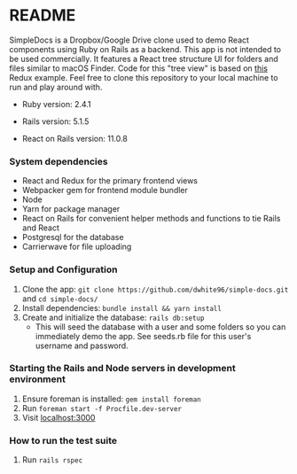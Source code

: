 # README

SimpleDocs is a Dropbox/Google Drive clone used to demo React components using Ruby on Rails as a backend.
This app is not intended to be used commercially. It features a React tree structure UI for folders and
files similar to macOS Finder. Code for this "tree view" is based on <a href="https://github.com/reduxjs/redux/tree/master/examples/tree-view" target="_blank">this</a> Redux example. Feel free to clone this repository to your local machine to run and play around with.

- Ruby version: 2.4.1

- Rails version: 5.1.5

- React on Rails version: 11.0.8

### System dependencies

- React and Redux for the primary frontend views
- Webpacker gem for frontend module bundler
- Node
- Yarn for package manager
- React on Rails for convenient helper methods and functions to tie Rails and React
- Postgresql for the database
- Carrierwave for file uploading

### Setup and Configuration

1. Clone the app: `git clone https://github.com/dwhite96/simple-docs.git` and `cd simple-docs/`
2. Install dependencies: `bundle install && yarn install`
3. Create and initialize the database: `rails db:setup`
    - This will seed the database with a user and some folders so you can immediately demo the app.
      See seeds.rb file for this user's username and password.

### Starting the Rails and Node servers in development environment

1. Ensure foreman is installed: `gem install foreman`
2. Run `foreman start -f Procfile.dev-server`
3. Visit <a href="http://localhost:3000" target="_blank">localhost:3000</a>

### How to run the test suite

1. Run `rails rspec`
